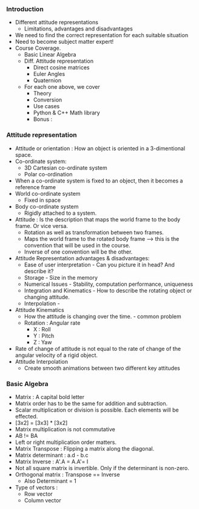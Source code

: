 ### Introduction

- Different attitude representations 
    - Limitations, advantages and disadvantages
- We need to find the correct representation for each suitable situation
- Need to become subject matter expert!
- Course Coverage.
    - Basic Linear Algebra
    - Diff. Attitude representation
        - Direct cosine matrices
        - Euler Angles
        - Quaternion
    - For each one above, we cover
        - Theory
        - Conversion
        - Use cases
        - Python & C++ Math library
    	- Bonus : 

### Attitude representation

- Attitude or orientation : How an object is oriented in a 3-dimentional space.
- Co-ordinate system:
    - 3D Cartesian co-ordinate system
    - Polar co-ordination
- When a co-ordinate system is fixed to an object, then it becomes a reference frame
- World co-ordinate system 
    - Fixed in space
- Body co-ordinate system
    - Rigidly attached to a system.
- Attitude  : Is the description that maps the world frame to the body frame. Or vice versa.
    - Rotation as well as transformation between two frames.   
    - Maps the world frame to the rotated body frame --> this is the convention that will be used in the course.
    - Inverse of one convention will be the other. 
- Attitude Representation advantages & disadvantages:
    - Ease of user interpretation - Can you picture it in head? And describe it?
    - Storage - Size in the memory
    - Numerical Issues - Stability, computation performance, uniqueness
    - Integration and Kinematics - How to describe the rotating object or changing attitude.
    - Interpolation - 
- Attitude Kinematics
  - How the attitude is changing over the time. - common problem
  - Rotation : Angular rate
    - X : Roll
    - Y : Pitch
    - Z : Yaw
- Rate of change of attitude is not equal to the rate of change of the angular velocity of a rigid object.
- Attitude Interpolation
  - Create smooth animations between two different key attitudes


### Basic Algebra

- Matrix : A capital bold letter
- Matrix order has to be the same for addition and subtraction.
- Scalar multiplication or division is possible. Each elements will be effected.
- [3x2] = [3x3] * [3x2]
- Matrix multiplication is not commutative
- AB != BA
- Left or right multiplication order matters.
- Matrix Transpose : Flipping a matrix along the diagonal.
- Matrix determinant : a.d - b.c
- Matrix Inverse : A'.A = A.A'= I
- Not all square matrix is invertible. Only if the determinant is non-zero.
- Orthogonal matrix : Transpose == Inverse 
  - Also Determinant = 1
- Type of vectors :
  - Row vector
  - Column vector
  